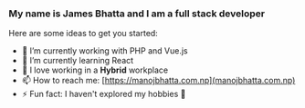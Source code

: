 ### My name is James Bhatta and I am a full stack developer

Here are some ideas to get you started:

- 🔭 I’m currently working with PHP and Vue.js
- 🌱 I’m currently learning React
- 👯 I love working in a **Hybrid** workplace
- 📫 How to reach me: [https://manojbhatta.com.np](manojbhatta.com.np)
- ⚡ Fun fact: I haven't explored my hobbies 🤔
